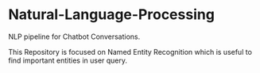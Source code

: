 # Natural-Language-Processing
NLP pipeline for Chatbot Conversations.

This Repository is focused on Named Entity Recognition which is useful to find important entities in user query.
